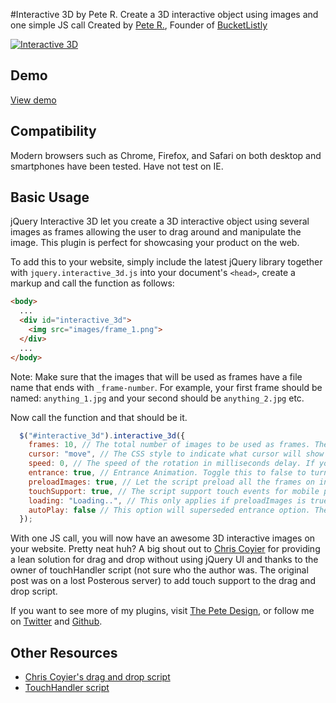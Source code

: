 #Interactive 3D by Pete R.
Create a 3D interactive object using images and one simple JS call
Created by [Pete R.](http://www.thepetedesign.com), Founder of [BucketListly](http://www.bucketlistly.com)

[![Interactive 3D](http://www.thepetedesign.com/images/interactive_3d.png "Interactive 3D")](http://www.thepetedesign.com/demos/interactive_3d.html)

## Demo
[View demo](http://www.thepetedesign.com/demos/interactive_3d.html)

## Compatibility
Modern browsers such as Chrome, Firefox, and Safari on both desktop and smartphones have been tested. Have not test on IE.

## Basic Usage
jQuery Interactive 3D let you create a 3D interactive object using several images as frames allowing the user to drag around and manipulate the image. This plugin is perfect for showcasing your product on the web.

To add this to your website, simply include the latest jQuery library together with `jquery.interactive_3d.js` into your document's `<head>`, create a markup and call the function as follows:

````html
<body>
  ...
  <div id="interactive_3d">
    <img src="images/frame_1.png">
  </div>
  ...
</body>
````
Note: Make sure that the images that will be used as frames have a file name that ends with `_frame-number`. For example, your first frame should be named: `anything_1.jpg` and your second should be `anything_2.jpg` etc.

Now call the function and that should be it.
 
````javascript
  $("#interactive_3d").interactive_3d({
    frames: 10, // The total number of images to be used as frames. The higher, the smoother your interaction will be. The default value is 10 frames.
    cursor: "move", // The CSS style to indicate what cursor will show when the user hover the object. The default value is "move"
    speed: 0, // The speed of the rotation in milliseconds delay. If you have small number of frames and the rotation seems too fast and not smooth, increase this value to 50 - 100 milliseconds delay. The default value is 0.
    entrance: true, // Entrance Animation. Toggle this to false to turn it off. The default value is true.
    preloadImages: true, // Let the script preload all the frames on initial load. Toggle this to false to turn it off. The default value is true.
    touchSupport: true, // The script support touch events for mobile phones. If this interferes with your website behaviour, you can toggle this to false. The default value is true.
    loading: "Loading..", // This only applies if preloadImages is true. This option let you show a loading indicator while the script is preloading the images. The option accepts HTML. Toggle this to false to turn this off. The default value is "Loading.."
    autoPlay: false // This option will superseded entrance option. The 3D object will start rotating automatically if autoPlay is not false. This option accepts the speed of the rotation in milliseconds delay. The default value is false.
  });
````

With one JS call, you will now have an awesome 3D interactive images on your website. Pretty neat huh? A big shout out to [Chris Coyier](http://css-tricks.com/snippets/jquery/draggable-without-jquery-ui/) for providing a lean solution for drag and drop without using jQuery UI and thanks to the owner of touchHandler script (not sure who the author was. The original post was on a lost Posterous server) to add touch support to the drag and drop script.

If you want to see more of my plugins, visit [The Pete Design](http://www.thepetedesign.com/#design), or follow me on [Twitter](http://www.twitter.com/peachananr) and [Github](http://www.github.com/peachananr).

## Other Resources
- [Chris Coyier's drag and drop script](http://css-tricks.com/snippets/jquery/draggable-without-jquery-ui/)
- [TouchHandler script](http://stackoverflow.com/questions/5186441/javascript-drag-and-drop-for-touch-devices)
